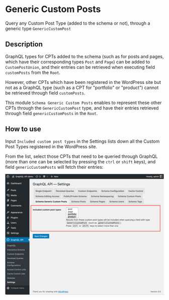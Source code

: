 # Generic Custom Posts

Query any Custom Post Type (added to the schema or not), through a generic type `GenericCustomPost`

## Description

GraphQL types for CPTs added to the schema (such as for posts and pages, which have their corresponding types `Post` and `Page`) can be added to `CustomPostUnion`, and their entries can be retrieved when executing field `customPosts` from the `Root`.

However, other CPTs which have been registered in the WordPress site but not as a GraphQL type (such as a CPT for "portfolio" or "product") cannot be retrieved through field `customPosts`.

This module `Schema Generic Custom Posts` enables to represent these other CPTs through the `GenericCustomPost` type, and have their entries retrieved through field `genericCustomPosts` in the `Root`.

## How to use

Input `Included custom post types` in the Settings lists down all the Custom Post Types registered in the WordPress site.

From the list, select those CPTs that need to be queried through GraphQL (more than one can be selected by pressing the `ctrl` or `shift` keys), and field `genericCustomPosts` will fetch their entries:

![Settings for Generic Custom Post](../../images/settings-generic-customposts.png "Settings for Generic Custom Post")


